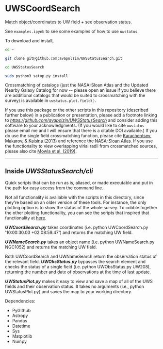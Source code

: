 # UWSCoordSearch
Match object/coordinates to UW field + see observation status.

See `examples.ipynb` to see some examples of how to use `uwstatus`.

To download and install,
```bash
cd ~

git clone git@github.com:avapolzin/UWSStatusSearch.git

cd UWSStatusSearch

sudo python3 setup.py install
```

Crossmatching of catalogs (just the NASA-Sloan Atlas and the Updated Nearby Galaxy Catalog for now -- please open an issue if you believe there are additional catalogs that would be suited to crossmatching with the survey) is available in `uwstatus.plot.field()`.

If you use this package or the other scripts in this repository (described further below) in a publication or presentation, please add a footnote linking to _https://github.com/avapolzin/UWSStatusSearch_ and consider adding this software to your acknowledgments. (If you would like to cite `uwstatus` please email me and I will ensure that there is a citable DOI available.) If you do use the single field crossmatching function, please cite [Karachentsev, Makarov, & Kaisina (2013)](https://ui.adsabs.harvard.edu/abs/2013AJ....145..101K/abstract) and reference the [NASA-Sloan Atlas](http://nsatlas.org/data). If you use the functionality to view overlapping virial radii from crossmatched sources, please also cite [Mowla et al. (2019)](https://ui.adsabs.harvard.edu/abs/2019ApJ...872L..13M/abstract).

***
## Inside _UWSStatusSearch/cli_
Quick scripts that can be run as is, aliased, or made executable and put in the path for easy access from the command line.

Not all functionality is available with the scripts in this directory, since they're based on an older version of these tools. For instance, the only plotting option is to show the status of the whole survey. To cobble together the other plotting functionality, you can see the scripts that inspired that functionality at [here](https://github.com/avapolzin/DFUltrawide).

***UWCoordSearch.py*** takes coordinates (i.e. python UWCoordSearch.py '10:00:30.03 +02:08:59.47') and returns the matching UW field. 

***UWNameSearch.py*** takes an object name (i.e. python UWNameSearch.py NGC1052) and returns the matching UW field.

Both UWCoordSearch and UWNameSearch return the observation status of the relevant field. ***UWObsStatus.py*** bypasses the search element and checks the status of a single field (i.e. python UWObsStatus.py UW208), returning the number and date of observations at the time of last update.

***UWStatusPlot.py*** makes it easy to view and save a map of all of the UWS fields and their observation status. It takes no arguments (i.e., python UWStatusPlot.py) and saves the map to your working directory.


Dependencies:
  - PyGithub
  - Astropy
  - Pandas
  - Datetime
  - Sys
  - Matplotlib
  - Numpy




